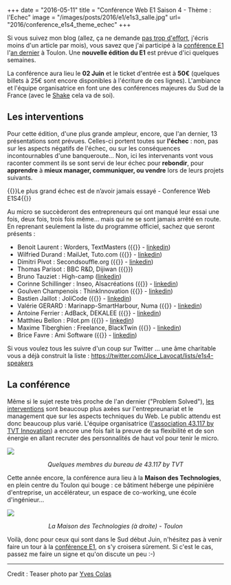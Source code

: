 +++
date = "2016-05-11"
title = "Conférence Web E1 Saison 4 - Thème : l'Echec"
image = "/images/posts/2016/e1/e1s3_salle.jpg"
url= "2016/conference_e1s4_theme_echec"
+++


Si vous suivez mon blog (allez, ça ne demande [pas trop d'effort](http://eepurl.com/Argdf), j'écris moins d'un article par mois), vous savez que j'ai participé à la [conférence E1](http://www.e1-conference.com) l'[an dernier](/2015/e1-conference-2015-in-toulon-problem-solved-recaps) à Toulon. Une **nouvelle édition du E1** est prévue d'ici quelques semaines.

La conférence aura lieu le **02 Juin** et le ticket d'entrée est à **50€** (quelques billets à 25€ sont encore disponibles à l'écriture de ces lignes). L'ambiance et l'équipe organisatrice en font une des conférences majeures du Sud de la France (avec le [Shake](http://2016.shake.events/) cela va de soi). 

## Les interventions

Pour cette édition, d'une plus grande ampleur, encore, que l'an dernier, 13 présentations sont prévues. Celles-ci portent toutes sur **l'échec** : non, pas sur les aspects négatifs de l'échec, ou sur les conséquences incontournables d'une banqueroute... Non, ici les intervenants vont vous raconter comment ils se sont servi de leur échec pour **rebondir**, pour **apprendre** à **mieux manager, communiquer, ou vendre** lors de leurs projets suivants.

{{<tweet>}}Le plus grand échec est de n’avoir jamais essayé - Conference Web E1S4{{</tweet>}}

Au micro se succèderont des entrepreneurs qui ont manqué leur essai une fois, deux fois, trois fois même... mais qui ne se sont jamais arrêté en route. En reprenant seulement la liste du programme officiel, sachez que seront présents : 

- Benoit Laurent : Worders, TextMasters ({{<twitto BenoitLaurent>}} - [linkedin](https://fr.linkedin.com/in/benomad))
- Wilfried Durand : MailJet, Tuto.com ({{<twitto wiloo>}} - [linkedin](https://bg.linkedin.com/in/wilfrieddurand))
- Dimitri Pivot : Secondsouffle.org  ({{<twitto DimitriPivot>}} - [linkedin](https://fr.linkedin.com/in/dimitri-pivot-41a9a95b/))
- Thomas Parisot : BBC R&D,  Dijiwan ({{<twitto oncletom>}})
- Bruno Tauziet : High-camp ([linkedin](https://fr.linkedin.com/in/bruno-tauziet-758b9826/))
- Corinne Schillinger : Inseo, Alsacréations ({{<twitto schillinger>}} - [linkedin](https://fr.linkedin.com/in/corinne-schillinger-39710b32/en))
- Goulven Champenois : ThinkInnovation ({{<twitto goulvench>}} - [linkedin](https://fr.linkedin.com/in/goulvenchampenois))
- Bastien Jaillot : JoliCode ({{<twitto bastnic>}} - [linkedin](https://fr.linkedin.com/in/bastien-jaillot-3b379120/))
- Valérie GERARD : Marinapp-SmartHarbour, Numa ({{<twitto missv4l>}} - [linkedin](https://fr.linkedin.com/in/vgerard/))
- Antoine Ferrier : AdBack, DEKALEE ({{<twitto Anto1neF>}} - [linkedin](https://www.linkedin.com/in/antoine-ferrier-a066827b))
- Matthieu Bellon : Pilot.pm ({{<twitto m_ripr>}} - [linkedin](https://fr.linkedin.com/in/matthieubellon))
- Maxime Tiberghien : Freelance, BlackTwin ({{<twitto MaximeTiberghie>}} - [linkedin](https://fr.linkedin.com/in/maxime-cauchard-tiberghien-12a02153/en))
- Brice Favre :  Ami Software ({{<twitto briceatwork>}} - [linkedin](https://fr.linkedin.com/in/bricefavrev))

Si vous voulez tous les suivre d'un coup sur Twitter ... une âme charitable vous a déjà construit la liste : https://twitter.com/Jice_Lavocat/lists/e1s4-speakers


## La conférence

Même si le sujet reste très proche de l'an dernier ("Problem Solved"), [les interventions](http://www.e1-conference.com/programme/) sont beaucoup plus axées sur l'entrepreunariat et le management que sur les aspects techniques du Web. Le public attendu est donc beaucoup plus varié. L'équipe organisatrice ([l'association 43.117 by TVT Innovation](http://www.43117.tl/)) a encore une fois fait la preuve de sa flexibilité et de son énergie en allant recruter des personnalités de haut vol pour tenir le micro.


<img src="/images/posts/2016/e1/core_team.jpg"><center><i>Quelques membres du bureau de 43.117 by TVT</i></center>

Cette année encore, la conférence aura lieu à la **Maison des Technologies**, en plein centre du Toulon qui bouge : ce bâtiment héberge une pépinière d'entreprise, un accélérateur, un espace de co-working, une école d'ingénieur...

<img src="/images/posts/2016/e1/maison_technologies.jpg"><center><i>La Maison des Technologies (à droite) - Toulon</i></center>


Voilà, donc pour ceux qui sont dans le Sud début Juin, n'hésitez pas à venir faire un tour à la [conférence E1](http://www.e1-conference.com), on s'y croisera sûrement. Si c'est le cas, passez me faire un signe et qu'on discute un peu :-)

---

Credit : Teaser photo par [Yves Colas](http://www.yvescolas.fr/)
